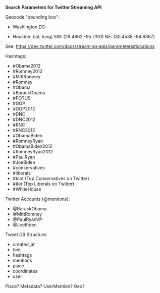 **Search Parameters for Twitter Streaming API**

Geocode "bounding box":
- Washington DC: 

- Houston: 
(lat, long)
SW: (29.4862,-95.7301)
NE: (30.4538,-94.8367)

See: https://dev.twitter.com/docs/streaming-apis/parameters#locations

Hashtags:
- #Obama2012
- #Romney2012
- #MittRomney
- #Romney
- #Obama
- #BarackObama
- #POTUS
- #GOP
- #GOP2012
- #DNC
- #DNC2012
- #RNC
- #RNC2012
- #ObamaBiden
- #RomneyRyan
- #ObamaBiden2012
- #RomneyRyan2012
- #PaulRyan
- #JoeBiden
- #conservatives
- #liberals
- #tcot (Top Conservatives on Twitter)
- #tlot (Top Liberals on Twitter)
- #WhiteHouse

Twitter Accounts (@mentions):
- @BarackObama
- @MittRomney
- @PaulRyanVP
- @JoeBiden

Tweet DB Structure:
- created_at
- text
- hashtags
- mentions
- place
- coordinates
- user

Place? Metadata? UserMention? Geo?
